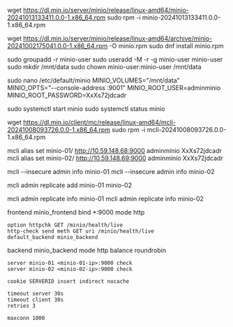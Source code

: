 wget https://dl.min.io/server/minio/release/linux-amd64/minio-20241013133411.0.0-1.x86_64.rpm
sudo rpm -i minio-20241013133411.0.0-1.x86_64.rpm

wget https://dl.min.io/server/minio/release/linux-amd64/archive/minio-20241002175041.0.0-1.x86_64.rpm -O minio.rpm
sudo dnf install minio.rpm

sudo groupadd -r minio-user
sudo useradd -M -r -g minio-user minio-user
sudo mkdir /mnt/data
sudo chown minio-user:minio-user /mnt/data

sudo nano /etc/default/minio
MINIO_VOLUMES="/mnt/data"
MINIO_OPTS="--console-address :9001"
MINIO_ROOT_USER=adminminio
MINIO_ROOT_PASSWORD=XxXs72jdcadr

sudo systemctl start minio
sudo systemctl status minio

wget https://dl.min.io/client/mc/release/linux-amd64/mcli-20241008093726.0.0-1.x86_64.rpm
sudo rpm -i mcli-20241008093726.0.0-1.x86_64.rpm

mcli alias set minio-01/ http://10.59.148.68:9000 adminminio XxXs72jdcadr
mcli alias set minio-02/ http://10.59.148.69:9000 adminminio XxXs72jdcadr

mcli --insecure admin info minio-01
mcli --insecure admin info minio-02

mcli admin replicate add minio-01 minio-02

mcli admin replicate info minio-01
mcli admin replicate info minio-02

frontend minio_frontend
    bind *:9000
    mode http

    option httpchk GET /minio/health/live
    http-check send meth GET uri /minio/health/live
    default_backend minio_backend

backend minio_backend
    mode http
    balance roundrobin

    server minio-01 <minio-01-ip>:9000 check
    server minio-02 <minio-02-ip>:9000 check

    cookie SERVERID insert indirect nocache

    timeout server 30s
    timeout client 30s
    retries 3

    maxconn 1000